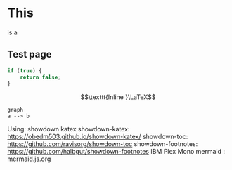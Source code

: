 # This

is a

## Test page

```javascript
if (true) {
    return false;
}
```

$$\texttt{Inline }\LaTeX$$

```mermaid
graph
a --> b
```

Using:
showdown
katex
showdown-katex: https://obedm503.github.io/showdown-katex/
showdown-toc: https://github.com/ravisorg/showdown-toc
showdown-footnotes: https://github.com/halbgut/showdown-footnotes
IBM Plex Mono
mermaid : mermaid.js.org

